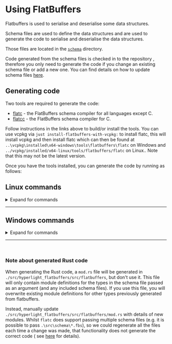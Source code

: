 # Using FlatBuffers

Flatbuffers is used to serialise and deserialise some data structures.

Schema files are used to define the data structures and are used to generate the code to serialise and deserialise the data structures.

Those files are located in the [`schema`](../src/schema) directory.

Code generated from the schema files is checked in to the repository , therefore you only need to generate the code if you change an existing schema file or add a new one. You can find details on how to update schema files [here](https://google.github.io/flatbuffers/flatbuffers_guide_writing_schema.html).

## Generating code

Two tools are required to generate the code:

* [flatc](https://google.github.io/flatbuffers/flatbuffers_guide_using_schema_compiler.html) - the FlatBuffers schema compiler for all languages except C.
* [flatcc](https://github.com/dvidelabs/flatcc) - the FlatBuffers schema compiler for C.

Follow instructions in the links above to build/or install the tools. You can use vcpkg via `just install-flatbuffers-with-vcpkg:` to install flatc, this will install vcpkg and then install flatc which can then be found at `..\vcpkg\installed\x64-windows\tools\flatbuffers\flatc`  on Windows and `../vcpkg/installed/x64-linux/tools/flatbuffers/flatc` on Linux.. Note that this may not be the latest version.

Once you have the tools installed, you can generate the code by running as follows:

## Linux commands

<details>
<summary>Expand for commands</summary>

### Generate Rust code

```console
flatc -r --rust-module-root-file --gen-all -o ./src/hyperlight_flatbuffers/src/flatbuffers/ ./src/schema/guest_error.fbs 
```

### Generate C# code

```console
flatc -n  --gen-object-api -o ./src/Hyperlight/flatbuffers  ./src/schema/guest_error.fbs
```

</details>

---

## Windows commands
<details>
<summary>Expand for commands</summary>

### Generate Rust code

```console
flatc -r --rust-module-root-file --gen-all -o .\src\hyperlight_flatbuffers\src\flatbuffers\ .\src\schema\guest_error.fbs 
```

### Generate C# code

```console
flatc -n  --gen-object-api -o .\src\Hyperlight\flatbuffers  .\src\schema\guest_error.fbs
```

</details>

---

<br />

### Note about generated Rust code

When generating the Rust code, a `mod.rs` file will be generated in `./src/hyperlight_flatbuffers/src/flatbuffers`, but don't use it. This file will only contain module definitions for the types in the schema file passed as an argument (and any included schema files). If you use this file, you will overwrite existing module definitions for other types previously generated from flatbuffers.

Instead, manually update `./src/hyperlight_flatbuffers/src/flatbuffers/mod.rs` with details of new modules. Whilst `flatc` does support passing multiple schema files (e.g. it is possible to pass `.\src\schema\*.fbs`), so we could regenerate all the files each time a change was made, that functionality does not generate the correct code ( see [here](https://github.com/google/flatbuffers/issues/6800) for details).
